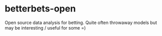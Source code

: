 # betterbets-open
Open source data analysis for betting. Quite often throwaway models but may be interesting / useful for some =)
